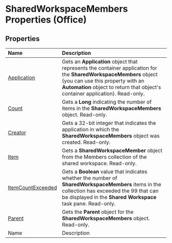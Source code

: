 
# SharedWorkspaceMembers Properties (Office)

## Properties



|**Name**|**Description**|
|:-----|:-----|
| [Application](dc694dd4-b3b9-0d30-729e-d7fdfcdbe2f5.md)|Gets an  **Application** object that represents the container application for the **SharedWorkspaceMembers** object (you can use this property with an **Automation** object to return that object's container application). Read-only.|
| [Count](4a981755-bde1-c8d0-8571-4b3a90ea3b23.md)|Gets a  **Long** indicating the number of items in the **SharedWorkspaceMembers** object. Read-only.|
| [Creator](0b43590b-67f2-68a6-3117-4972754aa7c8.md)|Gets a 32-bit integer that indicates the application in which the  **SharedWorkspaceMembers** object was created. Read-only.|
| [Item](b4ff3efc-6329-8a59-beb7-e060ca386ab5.md)|Gets a  **SharedWorkspaceMember** object from the Members collection of the shared workspace. Read-only.|
| [ItemCountExceeded](9e647bd4-fc49-5e11-385a-79f6add9f335.md)|Gets a  **Boolean** value that indicates whether the number of **SharedWorkspaceMembers** items in the collection has exceeded the 99 that can be displayed in the **Shared Workspace** task pane. Read-only.|
| [Parent](ac19fc64-ce8a-48e4-3f23-15f540788c51.md)|Gets the  **Parent** object for the **SharedWorkspaceMembers** object. Read-only.|
|Name|Description|
